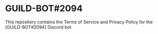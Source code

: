 # GUILD-BOT#2094
This repository contains the Terms of Service and Privacy Policy for the [GUILD-BOT#2094] Discord bot
